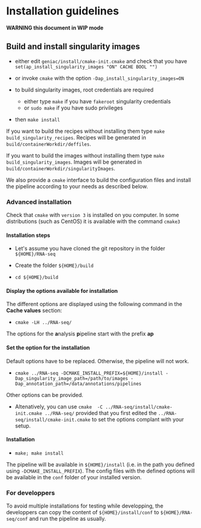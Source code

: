 # Installation guidelines


**WARNING this document in WIP mode**


## Build and install singularity images


* either edit `geniac/install/cmake-init.cmake` and check that you have `set(ap_install_singularity_images "ON" CACHE BOOL "")`
* or invoke `cmake` with the option `-Dap_install_singularity_images=ON`

* to build singularity images, root credentials are required
	* either type `make` if you have `fakeroot` singularity credentials
	* or `sudo make` if you have sudo privileges
	
* then `make install`

If you want to build the recipes without installing them type  `make build_singularity_recipes`. Recipes will be generated in `build/containerWorkdir/deffiles`.

If you want to build the images without installing them type `make build_singularity_images`. Images will be generated in  `build/containerWorkdir/singularityImages`.

We also provide a `cmake` interface to build the configuration files and install the pipeline according to your needs as described below.

### Advanced installation

Check that `cmake` with  `version 3` is installed on you computer.
In some distributions (such as CentOS) it is available with the command `cmake3`

#### Installation steps

* Let's assume you have cloned the git repository in the folder `${HOME}/RNA-seq`

* Create the folder `${HOME}/build`

* `cd ${HOME}/build`

#### Display the options available for installation

The different options are displayed using the following command in the **Cache values** section:

* `cmake -LH ../RNA-seq/`

The options for the **a**nalysis **p**ipeline start with the prefix **ap**


#### Set the option for the installation

Default options have to be replaced. Otherwise, the pipeline will not work.

* `cmake ../RNA-seq -DCMAKE_INSTALL_PREFIX=${HOME}/install -Dap_singularity_image_path=/path/to/images -Dap_annotation_path=/data/annotations/pipelines`

Other options can be provided.

* Altenatively, you can use  `cmake  -C ../RNA-seq/install/cmake-init.cmake ../RNA-seq/` provided that you first edited the
`../RNA-seq/install/cmake-init.cmake` to set the options complant with your setup.

#### Installation

* `make; make install`

The pipeline will be available in `${HOME}/install` (i.e. in the path you defined using `-DCMAKE_INSTALL_PREFIX`). 
The config files with the defined options will be available in the `conf` folder of your installed version.

### For developpers

To avoid multiple installations for testing while developping, the developpers can copy the content of `${HOME}/install/conf`
to `${HOME}/RNA-seq/conf` and run the pipeline as usually.
